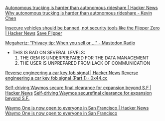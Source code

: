 
[Autonomous trucking is harder than autonomous rideshare | Hacker News](https://news.ycombinator.com/item?id=38973404)
[Why autonomous trucking is harder than autonomous rideshare - Kevin Chen](https://kevinchen.co/blog/autonomous-trucking-harder-than-rideshare/)

[Insecure vehicles should be banned, not security tools like the Flipper Zero | Hacker News](https://news.ycombinator.com/item?id=39452494)
[Save Flipper](https://saveflipper.ca/)

[Megahertz: "Privacy tip: When you sell or …" - Mastodon.Radio](https://mastodon.radio/@megahertz/112090868684225437)
- THIS IS BAD ON SEVERAL LEVELS:
  1. THE OEM IS UNDERPREPARED FOR THE DATA MANAGEMENT
  2. THE USER IS UNPREPARED FROM LACK OF COMMUNICATION

[Reverse engineering a car key fob signal | Hacker News](https://news.ycombinator.com/item?id=39701931)
[Reverse engineering a car key fob signal (Part 1) · 0x44.cc](https://0x44.cc/radio/2024/03/13/reversing-a-car-key-fob-signal.html)

[Self-driving Waymos secure final clearance for expansion beyond S.F | Hacker News](https://news.ycombinator.com/item?id=40751108)
[Self-driving Waymos securefinal clearance for expansion beyond S.F.](https://www.sfchronicle.com/bayarea/article/self-driving-cars-waymo-sf-19523750.php)

[Waymo One is now open to everyone in San Francisco | Hacker News](https://news.ycombinator.com/item?id=40789411)
[Waymo One is now open to everyone in San Francisco](https://waymo.com/blog/2024/06/waymo-one-is-now-open-to-everyone-in-san-francisco/)
